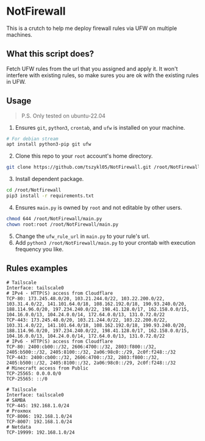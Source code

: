 # NotFirewall
This is a crutch to help me deploy firewall rules via UFW on multiple machines.

## What this script does?
Fetch UFW rules from the url that you assigned and apply it. It won't interfere with existing rules, so make sures you are ok with the existing rules in UFW.

## Usage
> P.S. Only tested on ubuntu-22.04
1. Ensures `git`, `python3`, `crontab`, and `ufw` is installed on your machine.
```bash
# For debian stream
apt install python3-pip git ufw
```
2. Clone this repo to your `root` account's home directory.
```bash
git clone https://github.com/tszykl05/NotFirewall.git /root/NotFirewall
```
3. Install dependent package.
```bash
cd /root/Notfirewall
pip3 install -r requirements.txt
```
4. Ensures `main.py` is owned by `root` and not editable by other users.
```bash
chmod 644 /root/NotFirewall/main.py
chown root:root /root/NotFirewall/main.py
```
5. Change the `ufw_rule_url` in `main.py` to your rule's url.
6. Add `python3 /root/NotFirewall/main.py` to your crontab with execution frequency you like.

## Rules examples
```
# Tailscale
Interface: tailscale0
# IPv4 - HTTP(S) access from Cloudflare
TCP-80: 173.245.48.0/20, 103.21.244.0/22, 103.22.200.0/22, 103.31.4.0/22, 141.101.64.0/18, 108.162.192.0/18, 190.93.240.0/20, 188.114.96.0/20, 197.234.240.0/22, 198.41.128.0/17, 162.158.0.0/15, 104.16.0.0/13, 104.24.0.0/14, 172.64.0.0/13, 131.0.72.0/22
TCP-443: 173.245.48.0/20, 103.21.244.0/22, 103.22.200.0/22, 103.31.4.0/22, 141.101.64.0/18, 108.162.192.0/18, 190.93.240.0/20, 188.114.96.0/20, 197.234.240.0/22, 198.41.128.0/17, 162.158.0.0/15, 104.16.0.0/13, 104.24.0.0/14, 172.64.0.0/13, 131.0.72.0/22
# IPv6 - HTTP(S) access from Cloudflare
TCP-80: 2400:cb00::/32, 2606:4700::/32, 2803:f800::/32, 2405:b500::/32, 2405:8100::/32, 2a06:98c0::/29, 2c0f:f248::/32
TCP-443: 2400:cb00::/32, 2606:4700::/32, 2803:f800::/32, 2405:b500::/32, 2405:8100::/32, 2a06:98c0::/29, 2c0f:f248::/32
# Minecraft access from Public
TCP-25565: 0.0.0.0/0
TCP-25565: ::/0
```
```
# Tailscale
Interface: tailscale0
# SAMBA
TCP-445: 192.168.1.0/24
# Proxmox
TCP-8006: 192.168.1.0/24
TCP-8007: 192.168.1.0/24
# Netdata
TCP-19999: 192.168.1.0/24
```
